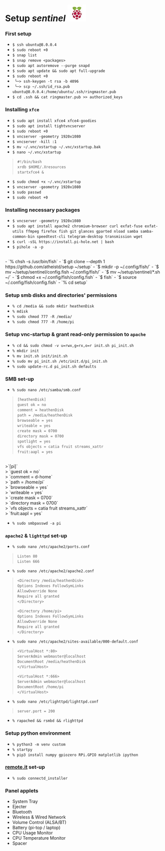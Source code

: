 # Setup *sentinel* ![flameboi! image](https://github.com/atheistd/atheistd.github.io/raw/master/assets/sentinel/sentinel.jpg)

### First setup

- `$ ssh ubuntu@8.0.0.4`
- `$ sudo reboot +0`
- `$ snap list`
- `$ snap remove <packages>`
- `$ sudo apt autoremove --purge snapd`
- `$ sudo apt update && sudo apt full-upgrade`
- `$ sudo reboot +0`
- ` ╰─> ssh-keygen -t rsa -b 4096`
- ` ╰─> scp ~/.ssh/id_rsa.pub ubuntu@8.0.0.4:/home/ubuntu/.ssh/ringmaster.pub`
- `$ cd .ssh && cat ringmaster.pub >> authorized_keys`



### Installing `xfce`

- `$ sudo apt install xfce4 xfce4-goodies`
- `$ sudo apt install tightvncserver`
- `$ sudo reboot +0`
- `$ vncserver -geometry 1920x1080`
- `$ vncserver -kill :1`
- `$ mv ~/.vnc/xstartup ~/.vnc/xstartup.bak`
- `$ nano ~/.vnc/xstartup`

> `#!/bin/bash`<br>
> `xrdb $HOME/.Xresources`<br>
> `startxfce4 &`<br>

- `$ sudo chmod +x ~/.vnc/xstartup`
- `$ vncserver -geometry 1920x1080`
- `$ sudo passwd`
- `$ sudo reboot +0`



### Installing necessary packages

- `$ vncserver -geometry 1920x1080`
- `$ sudo apt install apache2 chromium-browser curl exfat-fuse exfat-utils ffmpeg firefox fish git glances gparted nload samba samba-common-bin speedtest-cli telegram-desktop transmission wget`
- `$ curl -sSL https://install.pi-hole.net | bash`
- `$ pihole -a -p`
<br>
- `% chsh -s /usr/bin/fish`
- `$ git clone --depth 1 https://github.com/atheistd/setup ~/setup`
- `$ mkdir -p ~/.config/fish/`
- `$ mv ~/setup/sentinel/config.fish ~/.config/fish/`
- `$ mv ~/setup/sentinel/*.sh ~/`
- `$ chmod +x ~/.config/fish/config.fish`
- `$ fish`
- `$ source ~/.config/fish/config.fish`
- `% cd setup`



### Setup smb disks and directories' permissions

- `% cd /media && sudo mkdir heathenDisk`
- `% mdisk`
- `% sudo chmod 777 -R /media/`
- `% sudo chmod 777 -R /home/pi`



### Setup vnc-startup & grant read-only permission to `apache`

- `% cd && sudo chmod -v u=rwx,g=rx,o=r init.sh pi_init.sh`
- `% mkdir init`
- `% mv init.sh init/init.sh`
- `% sudo mv pi_init.sh /etc/init.d/pi_init.sh`
- `% sudo update-rc.d pi_init.sh defaults`



### SMB set-up

- `% sudo nano /etc/samba/smb.conf`
> `[heathenDisk]`<br>
> 	`guest ok = no`<br>
>	`comment = heathenDisk`<br>
>	`path = /media/heathenDisk`<br>
>	`browseable = yes`<br>
>	`writeable = yes`<br>
>	`create mask = 0700`<br>
>	`directory mask = 0700`<br>
>	`spotlight = yes`<br>
>	`vfs objects = catia fruit streams_xattr`<br>
>	`fruit:aapl = yes`<br>
<br>
>`[pi]`<br>
>	`guest ok = no`<br>
>	`comment = d-home`<br>
>	`path = /home/pi`<br>
>	`browseable = yes`<br>
>	`writeable = yes`<br>
>	`create mask = 0700`<br>
>	`directory mask = 0700`<br>
>	`vfs objects = catia fruit streams_xattr`<br>
>	`fruit:aapl = yes`<br>

- `% sudo smbpasswd -a pi`



### `apache2` & `lighttpd` set-up

- `% sudo nano /etc/apache2/ports.conf`
> `Listen 80`<br>
> `Listen 666`

- `% sudo nano /etc/apache2/apache2.conf`
>`<Directory /media/heathenDisk>`<br>
>	`Options Indexes FollowSymLinks`<br>
>	`AllowOverride None`<br>
>	`Require all granted`<br>
>`</Directory>`<br>
>
>`<Directory /home/pi>`<br>
>	`Options Indexes FollowSymLinks`<br>
>	`AllowOverride None`<br>
>	`Require all granted`<br>
>`</Directory>`<br>

- `% sudo nano /etc/apache2/sites-available/000-default.conf`
>`<VirtualHost *:80>`<br>
>	`ServerAdmin webmaster@localhost`<br>
>	`DocumentRoot /media/heathenDisk`<br>
>`</VirtualHost>`
>
>`<VirtualHost *:666>`<br>
>	`ServerAdmin webmaster@localhost`<br>
>	`DocumentRoot /home/pi`<br>
>`</VirtualHost>`<br>

- `% sudo nano /etc/lighttpd/lighttpd.conf`
>`server.port = 200`

- `% rapached && rsmbd && rlighttpd`



### Setup python environment

- `% python3 -m venv custom`
- `% startpy`
- `% pip3 install numpy gpiozero RPi.GPIO matplotlib ipython`



### [remote.it](http://remote.it/) set-up

- `% sudo connectd_installer`



### Panel applets

- System Tray
- Ejecter
- Bluetooth
- Wireless & Wired Network
- Volume Control (ALSA/BT)
- Battery (pi-top / laptop)
- CPU Usage Monitor
- CPU Temperature Monitor
- Spacer

